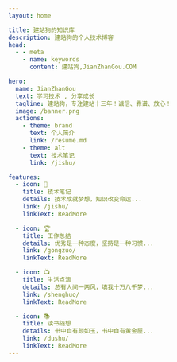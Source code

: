 ```yaml
---
layout: home

title: 建站狗的知识库
description: 建站狗的个人技术博客
head:
  - - meta
    - name: keywords
      content: 建站狗,JianZhanGou.COM

hero:
  name: JianZhanGou
  text: 学习技术 , 分享成长
  tagline: 建站狗，专注建站十三年！诚信、靠谱、放心！
  image: /banner.png
  actions:
    - theme: brand
      text: 个人简介
      link: /resume.md
    - theme: alt
      text: 技术笔记
      link: /jishu/

features:
  - icon: 🚀
    title: 技术笔记
    details: 技术成就梦想，知识改变命运...
    link: /jishu/
    linkText: ReadMore

  - icon: 🏆
    title: 工作总结
    details: 优秀是一种态度，坚持是一种习惯...
    link: /gongzuo/
    linkText: ReadMore

  - icon: 📺
    title: 生活点滴
    details: 总有人间一两风，填我十万八千梦...
    link: /shenghuo/
    linkText: ReadMore

  - icon: 📚
    title: 读书随想
    details: 书中自有颜如玉，书中自有黄金屋...
    link: /dushu/
    linkText: ReadMore
---
```


<style>
  :root {
  --vp-home-hero-name-color: transparent;
  --vp-home-hero-name-background: -webkit-linear-gradient(120deg, #bd34fe, #41d1ff);
}
</style>


